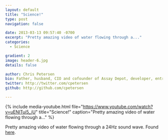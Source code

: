 ```yaml
---
layout: default
title: "Science!"
type: post
navigation: false

date: 2013-03-13 09:57:40 -0700
excerpt: "Pretty amazing video of water flowing through a..."
categories:
  - Science

gradient: 2
image: header-6.jpg
details: false

author: Chris Petersen
bio: Father, husband, CIO and cofounder of Assay Depot, developer, entrepreneur and technologist.
twitter: http://twitter.com/cpetersen
github: http://github.com/cpetersen

---
```


{% include media-youtube.html file="https://www.youtube.com/watch?v=uENITui5_jU" title="Science!" caption="Pretty amazing video of water flowing through a..." %}

Pretty amazing video of water flowing through a 24Hz sound wave. Found  [here](http://www.thisiscolossal.com/2013/03/this-is-what-happens-when-you-run-water-through-a-24hz-sine-wave/).
